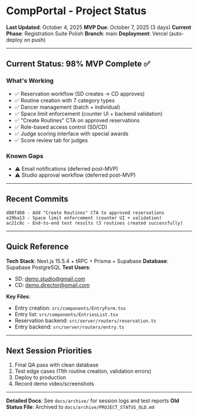 # CompPortal - Project Status

**Last Updated**: October 4, 2025
**MVP Due**: October 7, 2025 (3 days)
**Current Phase**: Registration Suite Polish
**Branch**: main
**Deployment**: Vercel (auto-deploy on push)

---

## Current Status: 98% MVP Complete ✅

### What's Working
- ✅ Reservation workflow (SD creates → CD approves)
- ✅ Routine creation with 7 category types
- ✅ Dancer management (batch + individual)
- ✅ Space limit enforcement (counter UI + backend validation)
- ✅ "Create Routines" CTA on approved reservations
- ✅ Role-based access control (SD/CD)
- ✅ Judge scoring interface with special awards
- ✅ Score review tab for judges

### Known Gaps
- ⚠️ Email notifications (deferred post-MVP)
- ⚠️ Studio approval workflow (deferred post-MVP)

---

## Recent Commits

```
d88fd88 - Add "Create Routines" CTA to approved reservations
e29ba13 - Space limit enforcement (counter UI + validation)
ac21c8c - End-to-end test results (3 routines created successfully)
```

---

## Quick Reference

**Tech Stack**: Next.js 15.5.4 + tRPC + Prisma + Supabase
**Database**: Supabase PostgreSQL
**Test Users**:
- SD: demo.studio@gmail.com
- CD: demo.director@gmail.com

**Key Files**:
- Entry creation: `src/components/EntryForm.tsx`
- Entry list: `src/components/EntriesList.tsx`
- Reservation backend: `src/server/routers/reservation.ts`
- Entry backend: `src/server/routers/entry.ts`

---

## Next Session Priorities

1. Final QA pass with clean database
2. Test edge cases (11th routine creation, validation errors)
3. Deploy to production
4. Record demo video/screenshots

---

**Detailed Docs**: See `docs/archive/` for session logs and test reports
**Old Status File**: Archived to `docs/archive/PROJECT_STATUS_OLD.md`
